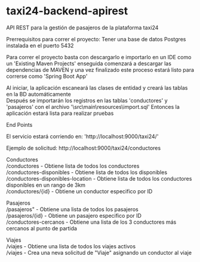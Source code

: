 # taxi24-backend-apirest
API REST para la gestión de pasajeros de la plataforma taxi24

Prerrequisitos para correr el proyecto: Tener una base de datos Postgres instalada en el puerto 5432

Para correr el proyecto basta con descargarlo e importarlo en un IDE como un 'Existing Maven Projects'
enseguida comenzará a descargar las dependencias de MAVEN y una vez finalizado este proceso
estará listo para correrse como 'Spring Boot App'

Al iniciar, la aplicación escaneará las clases de entidad y creará las tablas en la BD automáticamente <br/>
Después se importarán los registros en las tablas 'conductores' y 'pasajeros' con el archivo '\src\main\resources\import.sql'
Entonces la aplicación estará lista para realizar pruebas

End Points

El servicio estará corriendo en: 'http://localhost:9000/taxi24/'  <br/>

Ejemplo de solicitud: http://localhost:9000/taxi24/conductores  <br/>

Conductores <br/>
/conductores                            -     Obtiene lista de todos los conductores <br/>
/conductores-disponibles                -     Obtiene lista de todos los disponibles <br/>
/conductores-disponibles-location       -     Obtiene lista de todos los conductores disponibles en un rango de 3km <br/>
/conductores/{id}                       -     Obtiene un conductor especifico por ID <br/>

Pasajeros <br/>
/pasajeros"                             -     Obtiene una lista de todos los pasajeros <br/>
/pasajeros/{id}                         -     Obtiene un pasajero especifico por ID <br/>
/conductores-cercanos                   -     Obtiene una lista de los 3 conductores más cercanos al punto de partida <br/>

Viajes <br/>
/viajes                                 -     Obtiene una lista de todos los viajes activos <br/>
/viajes                                 -     Crea una neva solicitud de "Viaje" asignando un conductor al viaje <br/>
